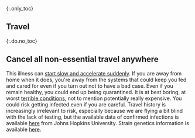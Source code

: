 {:.only_toc}
## Travel

{:.do.no_toc}
## Cancel all non-essential travel anywhere

This illness can [start slow and accelerate suddenly](https://www.nejm.org/doi/full/10.1056/NEJMoa2001191). If you are away from home when it does, you're away from the systems that could keep you fed and cared for even if you turn out not to have a bad case. Even if you remain healthy, you could end up being quarantined. It is at best boring, at worst [terrible conditions](https://twitter.com/alankilbourne2/status/1236541651692204033),
not to mention potentially really expensive. You could risk getting infected even if you are careful. Travel history is increasingly irrelevant to risk, especially because we are flying a bit blind with the lack of testing, but the available data of confirmed infections is
available [here](https://gisanddata.maps.arcgis.com/apps/opsdashboard/index.html#/bda7594740fd40299423467b48e9ecf6) from Johns Hopkins University. Strain genetics information is available [here](https://nextstrain.org/ncov?label=clade:B4&m=div).
